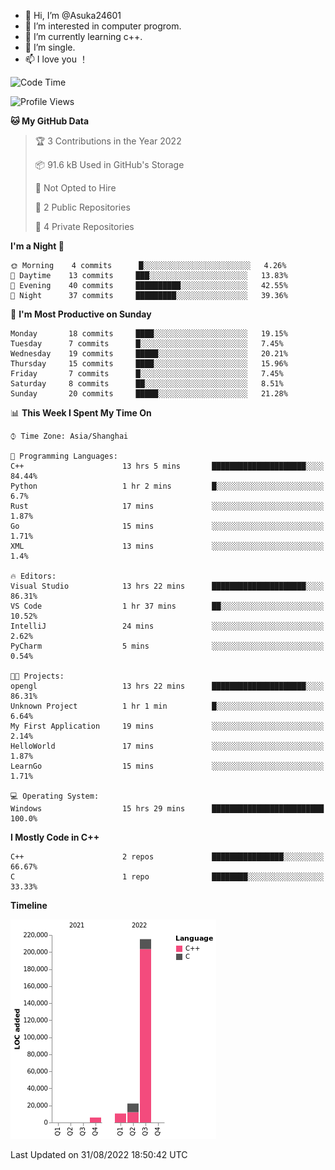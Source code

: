 - 👋 Hi, I’m @Asuka24601
- 👀 I’m interested in computer progrom.
- 🌱 I’m currently learning c++.
- 💞️ I’m single.
- 📫 I love you ！

<!--START_SECTION:waka-->
![Code Time](http://img.shields.io/badge/Code%20Time-88%20hrs%2058%20mins-blue)

![Profile Views](http://img.shields.io/badge/Profile%20Views-20-blue)

**🐱 My GitHub Data** 

> 🏆 3 Contributions in the Year 2022
 > 
> 📦 91.6 kB Used in GitHub's Storage 
 > 
> 🚫 Not Opted to Hire
 > 
> 📜 2 Public Repositories 
 > 
> 🔑 4 Private Repositories  
 > 
**I'm a Night 🦉** 

```text
🌞 Morning    4 commits      █░░░░░░░░░░░░░░░░░░░░░░░░   4.26% 
🌆 Daytime    13 commits     ███░░░░░░░░░░░░░░░░░░░░░░   13.83% 
🌃 Evening    40 commits     ██████████░░░░░░░░░░░░░░░   42.55% 
🌙 Night      37 commits     █████████░░░░░░░░░░░░░░░░   39.36%

```
📅 **I'm Most Productive on Sunday** 

```text
Monday       18 commits     ████░░░░░░░░░░░░░░░░░░░░░   19.15% 
Tuesday      7 commits      █░░░░░░░░░░░░░░░░░░░░░░░░   7.45% 
Wednesday    19 commits     █████░░░░░░░░░░░░░░░░░░░░   20.21% 
Thursday     15 commits     ████░░░░░░░░░░░░░░░░░░░░░   15.96% 
Friday       7 commits      █░░░░░░░░░░░░░░░░░░░░░░░░   7.45% 
Saturday     8 commits      ██░░░░░░░░░░░░░░░░░░░░░░░   8.51% 
Sunday       20 commits     █████░░░░░░░░░░░░░░░░░░░░   21.28%

```


📊 **This Week I Spent My Time On** 

```text
⌚︎ Time Zone: Asia/Shanghai

💬 Programming Languages: 
C++                      13 hrs 5 mins       █████████████████████░░░░   84.44% 
Python                   1 hr 2 mins         █░░░░░░░░░░░░░░░░░░░░░░░░   6.7% 
Rust                     17 mins             ░░░░░░░░░░░░░░░░░░░░░░░░░   1.87% 
Go                       15 mins             ░░░░░░░░░░░░░░░░░░░░░░░░░   1.71% 
XML                      13 mins             ░░░░░░░░░░░░░░░░░░░░░░░░░   1.4%

🔥 Editors: 
Visual Studio            13 hrs 22 mins      █████████████████████░░░░   86.31% 
VS Code                  1 hr 37 mins        ██░░░░░░░░░░░░░░░░░░░░░░░   10.52% 
IntelliJ                 24 mins             ░░░░░░░░░░░░░░░░░░░░░░░░░   2.62% 
PyCharm                  5 mins              ░░░░░░░░░░░░░░░░░░░░░░░░░   0.54%

🐱‍💻 Projects: 
opengl                   13 hrs 22 mins      █████████████████████░░░░   86.31% 
Unknown Project          1 hr 1 min          █░░░░░░░░░░░░░░░░░░░░░░░░   6.64% 
My First Application     19 mins             ░░░░░░░░░░░░░░░░░░░░░░░░░   2.14% 
HelloWorld               17 mins             ░░░░░░░░░░░░░░░░░░░░░░░░░   1.87% 
LearnGo                  15 mins             ░░░░░░░░░░░░░░░░░░░░░░░░░   1.71%

💻 Operating System: 
Windows                  15 hrs 29 mins      █████████████████████████   100.0%

```

**I Mostly Code in C++** 

```text
C++                      2 repos             ████████████████░░░░░░░░░   66.67% 
C                        1 repo              ████████░░░░░░░░░░░░░░░░░   33.33%

```


**Timeline**

![Chart not found](https://raw.githubusercontent.com/Asuka24601/Asuka24601/main/charts/bar_graph.png) 


 Last Updated on 31/08/2022 18:50:42 UTC
<!--END_SECTION:waka-->

